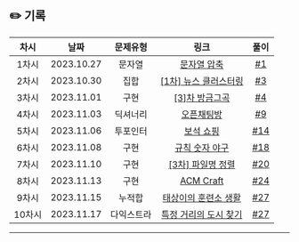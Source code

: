 ## ✏️ 기록

|  차시  |    날짜    |  문제유형  |                                           링크                                           |                           풀이                            |
| :----: | :--------: | :--------: | :--------------------------------------------------------------------------------------: | :-------------------------------------------------------: |
| 1차시  | 2023.10.27 |   문자열   |      [문자열 압축](https://school.programmers.co.kr/learn/courses/30/lessons/60057)      |  [#1](https://github.com/AlgoLeadMe/AlgoLeadMe-2/pull/1)  |
| 2차시  | 2023.10.30 |    집합    | [[1차] 뉴스 클러스터링](https://school.programmers.co.kr/learn/courses/30/lessons/17677) |  [#3](https://github.com/AlgoLeadMe/AlgoLeadMe-2/pull/3)  |
| 3차시  | 2023.11.01 |    구현    |    [[3]차 방금그곡](https://school.programmers.co.kr/learn/courses/30/lessons/17683)     |  [#4](https://github.com/AlgoLeadMe/AlgoLeadMe-2/pull/4)  |
| 4차시  | 2023.11.03 |  딕셔너리  |      [오픈채팅방](https://school.programmers.co.kr/learn/courses/30/lessons/42888)       |  [#9](https://github.com/AlgoLeadMe/AlgoLeadMe-2/pull/9)  |
| 5차시  | 2023.11.06 |  투포인터  |       [보석 쇼핑](https://school.programmers.co.kr/learn/courses/30/lessons/67258)       | [#14](https://github.com/AlgoLeadMe/AlgoLeadMe-2/pull/14) |
| 6차시  | 2023.11.08 |    구현    |        [규칙 숫자 야구](https://level.goorm.io/exam/175928/규칙-숫자-야구/quiz/1)        | [#18](https://github.com/AlgoLeadMe/AlgoLeadMe-2/pull/18) |
| 7차시  | 2023.11.10 |    구현    |   [[3차] 파일명 정렬](https://school.programmers.co.kr/learn/courses/30/lessons/17686)   | [#20](https://github.com/AlgoLeadMe/AlgoLeadMe-2/pull/20) |
| 8차시  | 2023.11.13 |    구현    |                    [ACM Craft](https://www.acmicpc.net/problem/1005)                     | [#24](https://github.com/AlgoLeadMe/AlgoLeadMe-2/pull/24) |
| 9차시  | 2023.11.15 |   누적합   |              [태상이의 훈련소 생활](https://www.acmicpc.net/problem/19951)               | [#27](https://github.com/AlgoLeadMe/AlgoLeadMe-2/pull/27) |
| 10차시 | 2023.11.17 | 다익스트라 |              [특정 거리의 도시 찾기](https://www.acmicpc.net/problem/18352)              | [#27](https://github.com/AlgoLeadMe/AlgoLeadMe-2/pull/28) |

---
